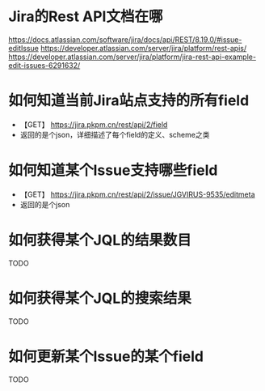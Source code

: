# Jira的Rest API文档在哪

https://docs.atlassian.com/software/jira/docs/api/REST/8.19.0/#issue-editIssue
https://developer.atlassian.com/server/jira/platform/rest-apis/
https://developer.atlassian.com/server/jira/platform/jira-rest-api-example-edit-issues-6291632/

# 如何知道当前Jira站点支持的所有field

- 【GET】 https://jira.pkpm.cn/rest/api/2/field
- 返回的是个json，详细描述了每个field的定义、scheme之类


# 如何知道某个Issue支持哪些field

- 【GET】 https://jira.pkpm.cn/rest/api/2/issue/JGVIRUS-9535/editmeta
- 返回的是个json

# 如何获得某个JQL的结果数目

TODO

# 如何获得某个JQL的搜索结果

TODO

# 如何更新某个Issue的某个field

TODO
